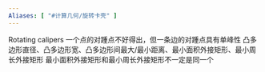 ```yaml
---
Aliases: [ "#计算几何/旋转卡壳" ]
---
```

Rotating calipers
一个点的对踵点不好得出，但一条边的对踵点具有单峰性
凸多边形直径、凸多边形宽、凸多边形间最大/最小距离、最小面积外接矩形、最小周长外接矩形
最小面积外接矩形和最小周长外接矩形不一定是同一个